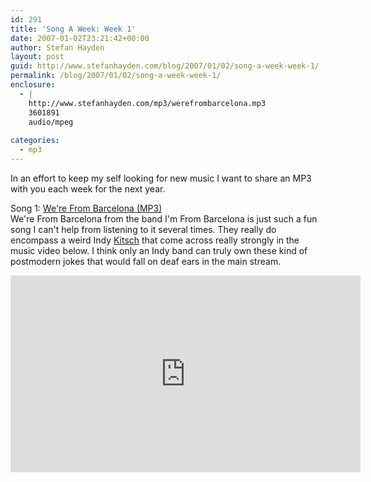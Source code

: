 ```yaml
---
id: 291
title: 'Song A Week: Week 1'
date: 2007-01-02T23:21:42+00:00
author: Stefan Hayden
layout: post
guid: http://www.stefanhayden.com/blog/2007/01/02/song-a-week-week-1/
permalink: /blog/2007/01/02/song-a-week-week-1/
enclosure:
  - |
    http://www.stefanhayden.com/mp3/werefrombarcelona.mp3
    3601891
    audio/mpeg
    
categories:
  - mp3
---
```

<p>In an effort to keep my self looking for new music I want to share an MP3 with you each week for the next year.</p>
<p>Song 1: <a href="http://www.stefanhayden.com/mp3/werefrombarcelona.mp3">We're From Barcelona (MP3)</a><br />
We're From Barcelona from the band I'm From Barcelona is just such a fun song I can't help from listening to it several times. They really do encompass a weird Indy <a href="http://en.wikipedia.org/wiki/Kitsch">Kitsch</a> that come across really strongly in the music video below. I think only an Indy band can truly own these kind of postmodern jokes that would fall on deaf ears in the main stream.</p>
<p><!--more--></p>

<iframe width="560" height="315" src="http://www.youtube.com/v/Fb21_w4uU1A" title="YouTube video player" frameborder="0" allow="accelerometer; autoplay; clipboard-write; encrypted-media; gyroscope; picture-in-picture" allowfullscreen></iframe>